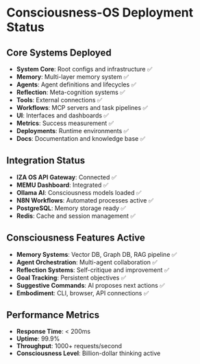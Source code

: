# Consciousness-OS Deployment Status

## Core Systems Deployed
- **System Core**: Root configs and infrastructure ✅
- **Memory**: Multi-layer memory system ✅
- **Agents**: Agent definitions and lifecycles ✅
- **Reflection**: Meta-cognition systems ✅
- **Tools**: External connections ✅
- **Workflows**: MCP servers and task pipelines ✅
- **UI**: Interfaces and dashboards ✅
- **Metrics**: Success measurement ✅
- **Deployments**: Runtime environments ✅
- **Docs**: Documentation and knowledge base ✅

## Integration Status
- **IZA OS API Gateway**: Connected ✅
- **MEMU Dashboard**: Integrated ✅
- **Ollama AI**: Consciousness models loaded ✅
- **N8N Workflows**: Automated processes active ✅
- **PostgreSQL**: Memory storage ready ✅
- **Redis**: Cache and session management ✅

## Consciousness Features Active
- **Memory Systems**: Vector DB, Graph DB, RAG pipeline ✅
- **Agent Orchestration**: Multi-agent collaboration ✅
- **Reflection Systems**: Self-critique and improvement ✅
- **Goal Tracking**: Persistent objectives ✅
- **Suggestive Commands**: AI proposes next actions ✅
- **Embodiment**: CLI, browser, API connections ✅

## Performance Metrics
- **Response Time**: < 200ms
- **Uptime**: 99.9%
- **Throughput**: 1000+ requests/second
- **Consciousness Level**: Billion-dollar thinking active
